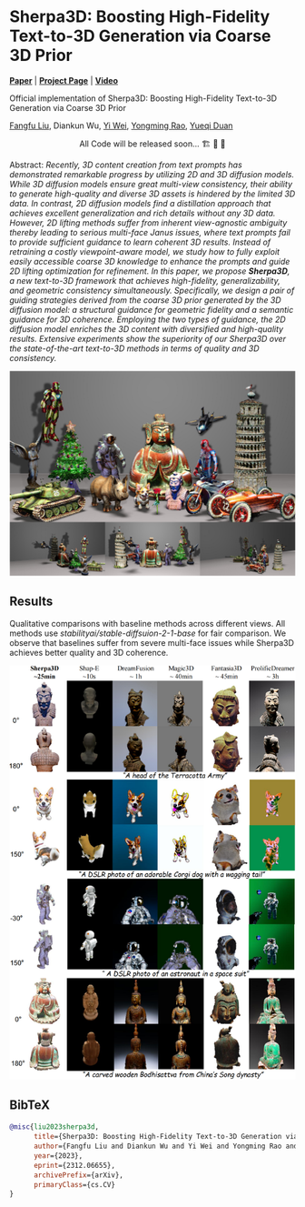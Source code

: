 # Sherpa3D: Boosting High-Fidelity Text-to-3D Generation via Coarse 3D Prior

[**Paper**](https://arxiv.org/abs/2312.06655) | [**Project Page**](https://liuff19.github.io/Sherpa3D/) | [**Video**](https://liuff19.github.io/Sherpa3D/)

Official implementation of Sherpa3D: Boosting High-Fidelity Text-to-3D Generation via Coarse 3D Prior

[Fangfu Liu](https://liuff19.github.io/), Diankun Wu, [Yi Wei](https://weiyithu.github.io/), [Yongming Rao](https://raoyongming.github.io/), [Yueqi Duan](https://duanyueqi.github.io/)


<p align="center"> All Code will be released soon... 🏗️ 🚧 🔨</p>

Abstract: *Recently, 3D content creation from text prompts has demonstrated remarkable progress by utilizing 2D and 3D diffusion models. While 3D diffusion models ensure great multi-view consistency, their ability to generate high-quality and diverse 3D assets is hindered by the limited 3D data. In contrast, 2D diffusion models find a distillation approach that achieves excellent generalization and rich details without any 3D data. However, 2D lifting methods suffer from inherent view-agnostic ambiguity thereby leading to serious multi-face Janus issues, where text prompts fail to provide sufficient guidance to learn coherent 3D results. Instead of retraining a costly viewpoint-aware model, we study how to fully exploit easily accessible coarse 3D knowledge to enhance the prompts and guide 2D lifting optimization for refinement. In this paper, we propose **Sherpa3D**, a new text-to-3D framework that achieves high-fidelity, generalizability, and geometric consistency simultaneously. Specifically, we design a pair of guiding strategies derived from the coarse 3D prior generated by the 3D diffusion model: a structural guidance for geometric fidelity and a semantic guidance for 3D coherence. Employing the two types of guidance, the 2D diffusion model enriches the 3D content with diversified and high-quality results. Extensive experiments show the superiority of our Sherpa3D over the state-of-the-art text-to-3D methods in terms of quality and 3D consistency.*

<p align="center">
    <img src="assets/teaser.png">
</p>


## Results

Qualitative comparisons with baseline methods across different views. All methods use *stabilityai/stable-diffsuion-2-1-base* for
fair comparison. We observe that baselines suffer from severe multi-face issues while Sherpa3D achieves better quality and 3D coherence.
<p align="center">
    <img src="assets/visualization_comparison.png">
</p>






## BibTeX

```bibtex
@misc{liu2023sherpa3d,
      title={Sherpa3D: Boosting High-Fidelity Text-to-3D Generation via Coarse 3D Prior}, 
      author={Fangfu Liu and Diankun Wu and Yi Wei and Yongming Rao and Yueqi Duan},
      year={2023},
      eprint={2312.06655},
      archivePrefix={arXiv},
      primaryClass={cs.CV}
}
```
